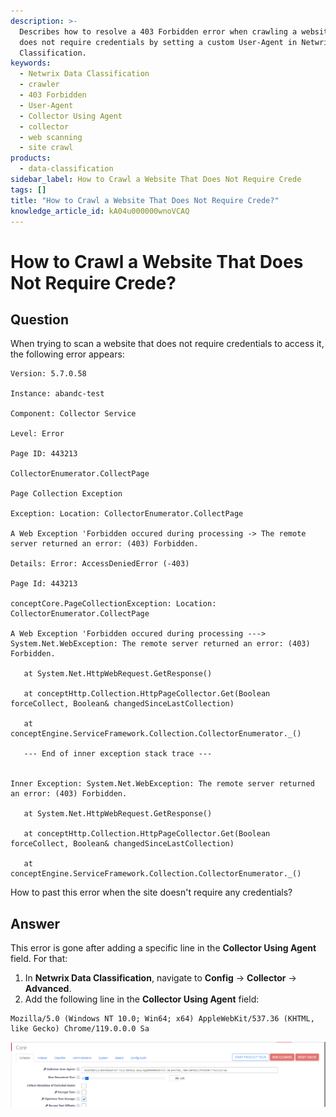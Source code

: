 ```yaml
---
description: >-
  Describes how to resolve a 403 Forbidden error when crawling a website that
  does not require credentials by setting a custom User-Agent in Netwrix Data
  Classification.
keywords:
  - Netwrix Data Classification
  - crawler
  - 403 Forbidden
  - User-Agent
  - Collector Using Agent
  - collector
  - web scanning
  - site crawl
products:
  - data-classification
sidebar_label: How to Crawl a Website That Does Not Require Crede
tags: []
title: "How to Crawl a Website That Does Not Require Crede?"
knowledge_article_id: kA04u000000wnoVCAQ
---
```


# How to Crawl a Website That Does Not Require Crede?

## Question

When trying to scan a website that does not require credentials to access it, the following error appears:

```text
Version: 5.7.0.58

Instance: abandc-test

Component: Collector Service

Level: Error

Page ID: 443213

CollectorEnumerator.CollectPage

Page Collection Exception

Exception: Location: CollectorEnumerator.CollectPage

A Web Exception 'Forbidden occured during processing -> The remote server returned an error: (403) Forbidden.

Details: Error: AccessDeniedError (-403)

Page Id: 443213

conceptCore.PageCollectionException: Location: CollectorEnumerator.CollectPage

A Web Exception 'Forbidden occured during processing ---> System.Net.WebException: The remote server returned an error: (403) Forbidden.

   at System.Net.HttpWebRequest.GetResponse()

   at conceptHttp.Collection.HttpPageCollector.Get(Boolean forceCollect, Boolean& changedSinceLastCollection)

   at conceptEngine.ServiceFramework.Collection.CollectorEnumerator._()

   --- End of inner exception stack trace ---


Inner Exception: System.Net.WebException: The remote server returned an error: (403) Forbidden.

   at System.Net.HttpWebRequest.GetResponse()

   at conceptHttp.Collection.HttpPageCollector.Get(Boolean forceCollect, Boolean& changedSinceLastCollection)

   at conceptEngine.ServiceFramework.Collection.CollectorEnumerator._() 
```

How to past this error when the site doesn't require any credentials?

## Answer

This error is gone after adding a specific line in the **Collector Using Agent** field. For that:

1. In **Netwrix Data Classification**, navigate to **Config** -> **Collector** -> **Advanced**.
2. Add the following line in the **Collector Using Agent** field:

```text
Mozilla/5.0 (Windows NT 10.0; Win64; x64) AppleWebKit/537.36 (KHTML, like Gecko) Chrome/119.0.0.0 Sa   
```

![User-added image](images/ka0Qk000000DiGA_0EM4u000008pbhE.png)
